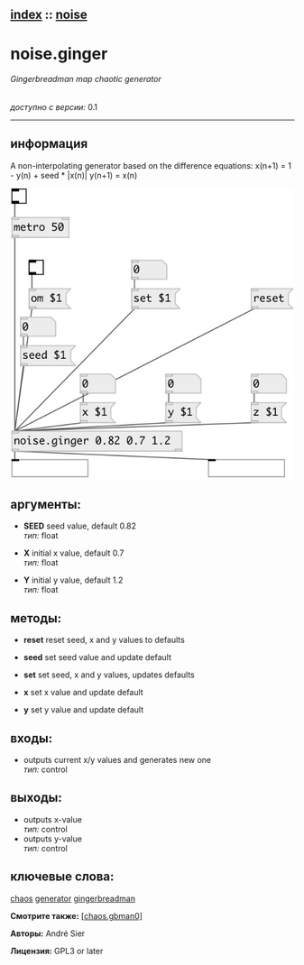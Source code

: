 [index](index.html) :: [noise](category_noise.html)
---

# noise.ginger

###### Gingerbreadman map chaotic generator

*доступно с версии:* 0.1

---


## информация
A non-interpolating generator based on the difference equations: x(n+1) = 1 - y(n) + seed * |x(n)| y(n+1) = x(n)


[![example](../examples/img/noise.ginger.jpg)](../examples/pd/noise.ginger.pd)



## аргументы:

* **SEED**
seed value, default 0.82<br>
_тип:_ float<br>

* **X**
initial x value, default 0.7<br>
_тип:_ float<br>

* **Y**
initial y value, default 1.2<br>
_тип:_ float<br>



## методы:

* **reset**
reset seed, x and y values to defaults<br>

* **seed**
set seed value and update default<br>

* **set**
set seed, x and y values, updates defaults<br>

* **x**
set x value and update default<br>

* **y**
set y value and update default<br>






## входы:

* outputs current x/y values and generates new one<br>
_тип:_ control



## выходы:

* outputs x-value<br>
_тип:_ control
* outputs y-value<br>
_тип:_ control



## ключевые слова:

[chaos](keywords/chaos.html)
[generator](keywords/generator.html)
[gingerbreadman](keywords/gingerbreadman.html)



**Смотрите также:**
[\[chaos.gbman0\]](chaos.gbman0.html)




**Авторы:** André Sier




**Лицензия:** GPL3 or later






